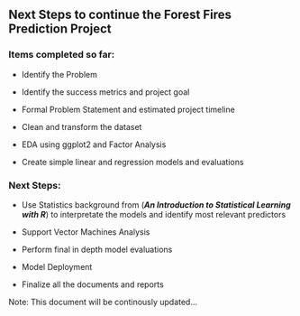 ## Next Steps to continue the Forest Fires Prediction Project

### Items completed so far:

* Identify the Problem

* Identify the success metrics and project goal

* Formal Problem Statement and estimated project timeline

* Clean and transform the dataset

* EDA using ggplot2 and Factor Analysis

* Create simple linear and regression models and evaluations


### Next Steps:

* Use Statistics background from (***An Introduction to Statistical Learning with R***) to interpretate the models and identify most relevant predictors

* Support Vector Machines Analysis

* Perform final in depth model evaluations 

* Model Deployment

* Finalize all the documents and reports

Note: This document will be continously updated...


